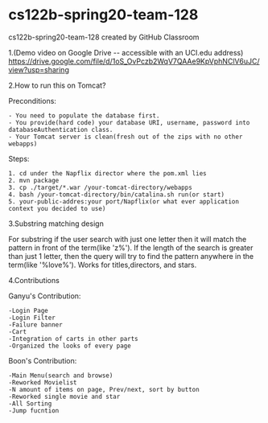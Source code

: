 # cs122b-spring20-team-128
cs122b-spring20-team-128 created by GitHub Classroom

1.(Demo video on Google Drive -- accessible with an UCI.edu address)
https://drive.google.com/file/d/1oS_OvPczb2WqV7QAAe9KpVphNClV6uJC/view?usp=sharing

2.How to run this on Tomcat?

  Preconditions:
  
    - You need to populate the database first.
    - You provide(hard code) your database URI, username, password into databaseAuthentication class.
    - Your Tomcat server is clean(fresh out of the zips with no other webapps)
    
  Steps:
  
    1. cd under the Napflix director where the pom.xml lies
    2. mvn package
    3. cp ./target/*.war /your-tomcat-directory/webapps
    4. bash /your-tomcat-directory/bin/catalina.sh run(or start)
    5. your-public-addres:your port/Napflix(or what ever application context you decided to use)
    
3.Substring matching design

  For substring if the user search with just one letter then it will match the pattern in front of the term(like 'z%').
  If the length of the search is greater than just 1 letter, then the query will try to find the pattern anywhere in the term(like '%love%').
  Works for titles,directors, and stars.
  
4.Contributions

  Ganyu's Contribution:
  
    -Login Page
    -Login Filter
    -Failure banner
    -Cart
    -Integration of carts in other parts
    -Organized the looks of every page
    
  Boon's Contribution:
  
    -Main Menu(search and browse)
    -Reworked Movielist
    -N amount of items on page, Prev/next, sort by button
    -Reworked single movie and star
    -All Sorting
    -Jump fucntion 
